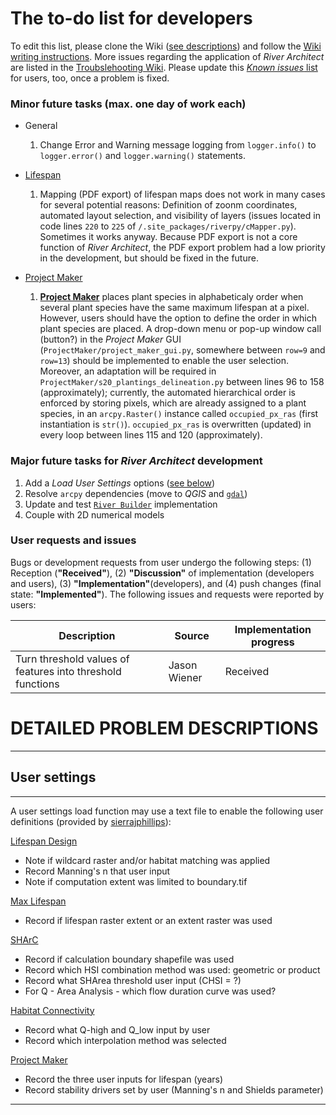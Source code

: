 The to-do list for developers
===========

To edit this list, please clone the Wiki ([see descriptions](DevGit)) and follow the [Wiki writing instructions](DevWiki). More issues regarding the application of *River Architect* are listed in the [Troubslehooting Wiki](Troubleshooting#issues). Please update this [*Known issues* list ](Troubleshooting#issues) for users, too, once a problem is fixed.

### Minor future tasks (max. one day of work each)

- General
	1. Change Error and Warning message logging from `logger.info()` to `logger.error()` and `logger.warning()` statements.

- [Lifespan](LifespanDesign)
	1. Mapping (PDF export) of lifespan maps does not work in many cases for several potential reasons: Definition of zoonm coordinates, automated layout selection, and visibility of layers (issues located in code lines `220` to `225` of `/.site_packages/riverpy/cMapper.py`). Sometimes it works anyway. Because PDF export is not a core function of *River Architect*, the PDF export problem had a low priority in the development, but should be fixed in the future.


- [Project Maker](ProjectMaker)
	1. [**Project Maker**](ProjectMaker#pmplants) places plant species in alphabeticaly order when several plant species have the same maximum lifespan at a pixel. However, users should have the option to define the order in which plant species are placed. A drop-down menu or pop-up window call (button?) in the *Project Maker* GUI (`ProjectMaker/project_maker_gui.py`, somewhere between `row=9` and `row=13`) should be implemented to enable the user selection. Moreover, an adaptation will be required in `ProjectMaker/s20_plantings_delineation.py` between lines 96 to 158 (approximately); currently, the automated hierarchical order is enforced by storing pixels, which are already assigned to a plant species, in an `arcpy.Raster()` instance called `occupied_px_ras` (first instantiation is `str()`). `occupied_px_ras` is overwritten (updated) in every loop between lines 115 and 120 (approximately).

	

### Major future tasks for *River Architect* development

1. Add a *Load User Settings* options ([see below](#usrstgs))
1. Resolve `arcpy` dependencies (move to *QGIS* and [`gdal`](https://gdal.org))
1. Update and test [`River Builder`](RiverBuilder) implementation
1. Couple with 2D numerical models


### User requests and issues

Bugs or development requests from user undergo the following steps: (1) Reception (**"Received"**), (2) **"Discussion"** of implementation (developers and users), (3) **"Implementation"**(developers), and (4) push changes (final state: **"Implemented"**). The following issues and requests were reported by users:
<!--- Please only use the following Implementation progress notes: Received / Discussion / Implementation / Implemented -->
<!--- Received requests are in the User Requests folder of our river.architect.program A gmail.com email account -->


| Description | Source | Implementation progress |
|-------------|--------|-------------------------|
| Turn threshold values of features into threshold functions| Jason Wiener | Received | 


# DETAILED PROBLEM DESCRIPTIONS
***

## User settings  <a name="usrstgs"></a>
***

A user settings load function may use a text file to enable the following user definitions (provided by [sierrajphillips](https://github.com/sierrajphillips)):

[Lifespan Design](LifespanDesign)
- Note if wildcard raster and/or habitat matching was applied
- Record Manning's n that user input
- Note if computation extent was limited to boundary.tif

[Max Lifespan](MaxLifespan)
- Record if lifespan raster extent or an extent raster was used

[SHArC](SHArC)
- Record if calculation boundary shapefile was used
- Record which HSI combination method was used: geometric or product
- Record what SHArea threshold user input (CHSI = ?)
- For Q - Area Analysis - which flow duration curve was used?

[Habitat Connectivity](Connectivity)
- Record what Q-high and Q_low input by user
- Record which interpolation method was selected

[Project Maker](ProjectMaker)
- Record the three user inputs for lifespan (years)
- Record stability drivers set by user (Manning's n and Shields parameter)

***
